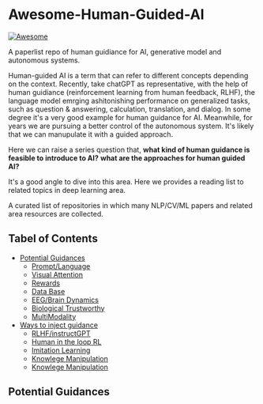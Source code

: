 # Awesome-Human-Guided-AI 

[![Awesome](https://awesome.re/badge.svg)](https://awesome.re)

A paperlist repo of human guidiance for AI, generative model and autonomous systems.  

Human-guided AI is a term that can refer to different concepts depending on the context. 
Recently, take chatGPT as representative, with the help of human guidiance (reinforcement learning from human feedback, RLHF), the language model emrging ashitonishing performance on generalized tasks, such as question & answering, calculation, translation, and dialog. In some degree it's a very good example for human guidance for AI.
Meanwhile, for years we are pursuing a better control of the autonomous system. It's likely that we can manupulate it with a guided approach. 

Here we can raise a series question that, **what kind of human guidance is feasible to introduce to AI?**  **what are the approaches for human guided AI?**

It's a good angle to dive into this area. Here we provides a reading list to related topics in deep learning area. 



A curated list of repositories in which many NLP/CV/ML papers and related area resources are collected.


## Tabel of Contents

- [Potential Guidances](#awesome-paper-list)
  - [Prompt/Language](#tabel-of-contents)
  - [Visual Attention](#contributing)
  - [Rewards](#natural-language-processing)
  - [Data Base](#computer-vision)
  - [EEG/Brain Dynamics](#graphs)
  - [Biological Trustworthy](#knowledge-graph)
  - [MultiModality](#multimodality)
- [Ways to inject guidance](#awesome-paper-list)
  - [RLHF/instructGPT](#RLHF)
  - [Human in the loop RL](#RLHF)
  - [Imitation Learning](#RLHF)
  - [Knowlege Manipulation](#RLHF)
  - [Knowlege Manipulation](#RLHF)


## Potential Guidances